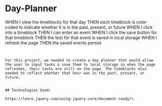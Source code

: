 # Day-Planner

WHEN I view the timeblocks for that day
THEN each timeblock is color coded to indicate whether it is in the past, present, or future
WHEN I click into a timeblock
THEN I can enter an event
WHEN I click the save button for that timeblock
THEN the text for that event is saved in local storage
WHEN I refresh the page
THEN the saved events persist
```
    

For this project, we needed to create a day planner that would allow the user to input tasks & save them to local storage so when the page refreshes, their tasks are still on the page. The timeblocks also needed to reflect whether that hour was in the past, present, or future.


## Technologies Used:

https://learn.jquery.com/using-jquery-core/document-ready/\
